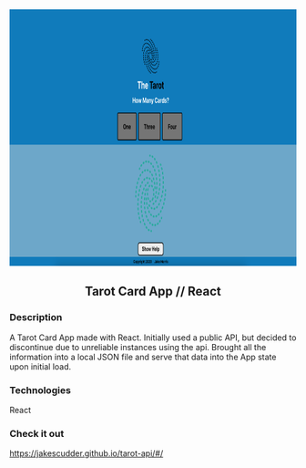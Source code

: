 <div align="center">

<img margin-left="auto" margin-right="auto" src="/src/tarot-screen.png" height="450">
</img>

## Tarot Card App // React

</div>

### Description

A Tarot Card App made with React.  Initially used a public API, but decided to discontinue due to unreliable instances using the api. Brought all the information into a local JSON file and serve that data into the App state upon initial load.

### Technologies

React

### Check it out

https://jakescudder.github.io/tarot-api/#/
